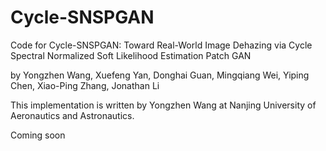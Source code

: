 # Cycle-SNSPGAN
Code for Cycle-SNSPGAN: Toward Real-World Image Dehazing via Cycle Spectral Normalized Soft Likelihood Estimation Patch GAN

by Yongzhen Wang, Xuefeng Yan, Donghai Guan, Mingqiang Wei, Yiping Chen, Xiao-Ping Zhang, Jonathan Li

This implementation is written by Yongzhen Wang at Nanjing University of Aeronautics and Astronautics.

Coming soon
